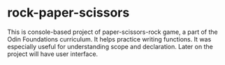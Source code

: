 # rock-paper-scissors
This is console-based project of paper-scissors-rock game, a part of the Odin Foundations curriculum. It helps practice writing functions. It was especially useful for understanding scope and declaration. Later on the project will have user interface.
